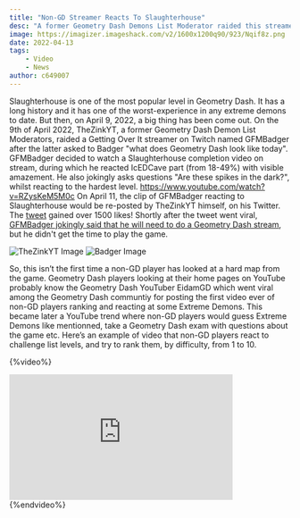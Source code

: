 ```yaml
---
title: "Non-GD Streamer Reacts To Slaughterhouse"
desc: "A former Geometry Dash Demons List Moderator raided this streamer and."
image: https://imagizer.imageshack.com/v2/1600x1200q90/923/Nqif8z.png
date: 2022-04-13
tags:
    - Video
    - News
author: c649007
---
```


Slaughterhouse is one of the most popular level in Geometry Dash. It has a long history and it has one of the worst-experience in any extreme demons to date.
But then, on April 9, 2022, a big thing has been come out.
On the 9th of April 2022, TheZinkYT, a former Geometry Dash Demon List Moderators, raided a Getting Over It streamer on Twitch named GFMBadger after the latter asked to Badger "what does Geometry Dash look like today". GFMBadger decided to watch a Slaughterhouse completion video on stream, during which he reacted IcEDCave part (from 18-49%) with visible amazement. He also jokingly asks questions "Are these spikes in the dark?", whilst reacting to the hardest level.
https://www.youtube.com/watch?v=RZysKeM5M0c
On April 11, the clip of GFMBadger reacting to Slaughterhouse would be re-posted by TheZinkYT himself, on his Twitter. The [tweet](https://imagizer.imageshack.com/img923/2161/iKrBmH.png) gained over 1500 likes!
Shortly after the tweet went viral, [GFMBadger jokingly said that he will need to do a Geometry Dash stream](https://imagizer.imageshack.com/img924/5545/T24e4H.png), but he didn't get the time to play the game.

![TheZinkYT Image](https://imagizer.imageshack.com/img923/2161/iKrBmH.png)
![Badger Image](https://imagizer.imageshack.com/img924/5545/T24e4H.png)

So, this isn’t the first time a non-GD player has looked at a hard map from the game.
Geometry Dash players looking at their home pages on YouTube probably know the Geometry Dash YouTuber EidamGD which went viral among the Geometry Dash communtiy for posting the first video ever of non-GD players ranking and reacting at some Extreme Demons. This became later a YouTube trend where non-GD players would guess Extreme Demons like mentionned, take a Geometry Dash exam with questions about the game etc. Here’s an example of video that non-GD players react to challenge list levels, and try to rank them, by difficulty, from 1 to 10.

{%video%}
<iframe width="400" height="225" src="https://www.youtube.com/embed/hGbO_E-sqIc" title="YouTube video player" frameborder="0" allow="accelerometer; autoplay; clipboard-write; encrypted-media; gyroscope; picture-in-picture" allowfullscreen></iframe>
{%endvideo%}
